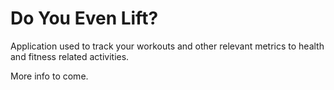 # Do You Even Lift?

Application used to track your workouts and other relevant metrics to health and fitness related activities.

More info to come.

